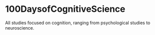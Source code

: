 # 100DaysofCognitiveScience
All studies focused on cognition, ranging from psychological studies to neuroscience.
